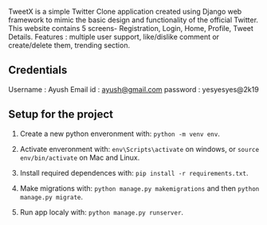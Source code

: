 TweetX is a simple Twitter Clone application created using Django web framework to mimic the basic design and functionality of the official Twitter.
This website contains 5 screens- Registration, Login, Home, Profile, Tweet Details. Features : multiple user support, like/dislike comment or create/delete them, trending section.


## Credentials
  Username : Ayush
  Email id : ayush@gmail.com
  password : yesyesyes@2k19


## Setup for the project
1. Create a new python enveronment with: ```python -m venv env```.

2. Activate enveronment with: ```env\Scripts\activate``` on windows, or ```source env/bin/activate``` on Mac and Linux.

3. Install required dependences with: ```pip install -r requirements.txt```.

4. Make migrations with: ```python manage.py makemigrations``` and then ```python manage.py migrate```.

5. Run app localy with: ```python manage.py runserver```.


